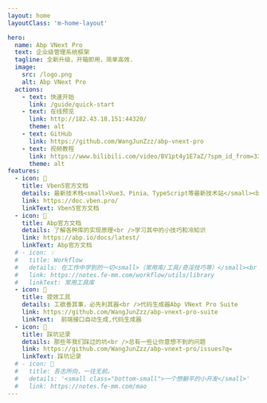 ```yaml
---
layout: home
layoutClass: 'm-home-layout'

hero:
  name: Abp VNext Pro
  text: 企业级管理系统框架
  tagline: 全新升级，开箱即用，简单高效.
  image:
    src: /logo.png
    alt: Abp VNext Pro
  actions:
    - text: 快速开始
      link: /guide/quick-start
    - text: 在线预览
      link: http://182.43.18.151:44320/
      theme: alt
    - text: GitHub
      link: https://github.com/WangJunZzz/abp-vnext-pro
    - text: 视频教程
      link: https://www.bilibili.com/video/BV1pt4y1E7aZ/?spm_id_from=333.337.search-card.all.click&vd_source=963e10b4fc37556dd738bd98e1d46a0f
      theme: alt
features:
  - icon: 📖
    title: Vben5官方文档
    details: 最新技术栈<small>Vue3、Pinia、TypeScript等最新技术站</small><br />丰富的主题配置
    link: https://doc.vben.pro/
    linkText: Vben5官方文档
  - icon: 📘
    title: Abp官方文档
    details: 了解各种库的实现原理<br />学习其中的小技巧和冷知识
    link: https://abp.io/docs/latest/
    linkText: Abp官方文档
  # - icon: 💡
  #   title: Workflow
  #   details: 在工作中学到的一切<small>（常用库/工具/奇淫技巧等）</small><br />配合 CV 大法来更好的摸鱼
  #   link: https://notes.fe-mm.com/workflow/utils/library
  #   linkText: 常用工具库
  - icon: 🧰
    title: 提效工具
    details: 工欲善其事，必先利其器<br />代码生成器Abp VNext Pro Suite
    link: https://github.com/WangJunZzz/abp-vnext-pro-suite
    linkText:  前端接口自动生成,代码生成器
  - icon: 🐞
    title: 踩坑记录
    details: 那些年我们踩过的坑<br />总有一些让你意想不到的问题
    link: https://github.com/WangJunZzz/abp-vnext-pro/issues?q=
    linkText: 踩坑记录
  # - icon: 💯
  #   title: 吾志所向，一往无前。
  #   details: '<small class="bottom-small">一个想躺平的小开发</small>'
  #   link: https://notes.fe-mm.com/mao
---
```


<style>
/*爱的魔力转圈圈*/
.m-home-layout .image-src:hover {
  transform: translate(-50%, -50%) rotate(666turn);
  transition: transform 59s 1s cubic-bezier(0.3, 0, 0.8, 1);
}

.m-home-layout .details small {
  opacity: 0.8;
}

.m-home-layout .bottom-small {
  display: block;
  margin-top: 2em;
  text-align: right;
}
</style>
